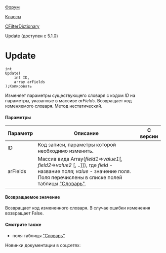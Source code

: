 [Форум](/api_help/forum/index.php)

[Классы](/api_help/forum/developer/index.php)

[CFilterDictionary](/api_help/forum/developer/cfilterdictionary/index.php)

Update (доступен с 5.1.0)

Update
======

```
int
Update(
	int ID,
	array arFields
);Копировать
```

Изменяет параметры существующего словаря с кодом *ID* на параметры, указанные в массиве *arFields*. Возвращает код изменяемого словаря. Метод нестатический.

#### Параметры

| Параметр | Описание | C версии |
| --- | --- | --- |
| ID | Код записи, параметры которой необходимо изменить. |  |
| arFields | Массив вида Array(*field1*=>*value1*[, *field2*=>*value2* [, ..]]), где     *field* - название поля;   *value* - значение поля.     Поля перечислены в списке полей таблицы ["Словарь"](/api_help/forum/fields.php#cfilterdictionary). |  |

#### Возвращаемое значение

Возвращает код измененного словаря. В случае ошибки изменения возвращает False.

#### Смотрите также

* поля таблицы ["Словарь"](/api_help/forum/fields.php#cfilterdictionary)

Новинки документации в соцсетях:
